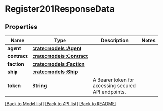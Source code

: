 # Register201ResponseData

## Properties

Name | Type | Description | Notes
------------ | ------------- | ------------- | -------------
**agent** | [**crate::models::Agent**](Agent.md) |  | 
**contract** | [**crate::models::Contract**](Contract.md) |  | 
**faction** | [**crate::models::Faction**](Faction.md) |  | 
**ship** | [**crate::models::Ship**](Ship.md) |  | 
**token** | **String** | A Bearer token for accessing secured API endpoints. | 

[[Back to Model list]](../README.md#documentation-for-models) [[Back to API list]](../README.md#documentation-for-api-endpoints) [[Back to README]](../README.md)


